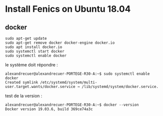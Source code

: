 # Install Fenics on Ubuntu 18.04

## docker

```
sudo apt-get update
sudo apt-get remove docker docker-engine docker.io
sudo apt install docker.io
sudo systemctl start docker
sudo systemctl enable docker
```
le système doit répondre :

```
alexandrecuer@alexandrecuer-PORTEGE-R30-A:~$ sudo systemctl enable docker
Created symlink /etc/systemd/system/multi-user.target.wants/docker.service → /lib/systemd/system/docker.service.

```

test de la version :
```
alexandrecuer@alexandrecuer-PORTEGE-R30-A:~$ docker --version
Docker version 19.03.6, build 369ce74a3c
```
